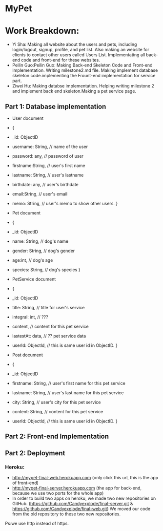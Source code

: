 # MyPet
# Work Breakdown:

* Yi Sha: Making all website about the users and pets, including login/logout, signup, profile, and pet list. Also making an website for clients to contact other users called Users List. Implementating all back-end code and front-end for these websites.
* Peilin Guo:Peilin Guo: Making Back-end Skeleton Code and Front-end Implementation. Writing milestone2.md file. Making implement database skeleton code.implementing the Frount-end implementation for service part.
* Ziwei Hu: Making databse implementation. Helping writing milestone 2 and implement back end skeleton.Making a pet service page.




## Part 1: Database implementation

* User document
* {
* _id: ObjectID
* username: String, // name of the user 
* password: any, // password of user
* firstname:String, // user's first name
* lastname: String, // user's lastname
* birthdate: any, // user's birthdate 
* email:String, // user's email 
* memo: String, // user's memo to show other users. 
}
  
* Pet document
* {
* _id: ObjectID
* name: String, // dog's name 
* gender: String, // dog's gender
* age:int, // dog's age 
* species: String, // dog's species
}
  

* PetService document
* {
* _id: ObjectID
* title: String, // title for user's service  
* integral: int, // ???
* content, // content for this pet service
* lastestAt: data, // ?? pet service data
* userId: ObjectId, // this is same user id in ObjectID.
}

* Post document
* {
* _id: ObjectID
* firstname: String, // user's first name for this pet service   
* lastname: String, // user's last name for this pet service 
* city: String, // user's city for this pet service 
* content: String, //  content for this pet service
* userId: ObjectId, // this is same user id in ObjectID.
}




## Part 2: Front-end Implementation


## Part 2: Deployment

### Heroku:

- http://mypet-final-web.herokuapp.com (only click this url, this is the app of front-end)
- http://mypet-final-server.herokuapp.com (the app for back-end, because we use two ports for the whole app)
- In order to build two apps on heroku, we made two new repositories on GitHub. (https://github.com/Candyexplode/final-server.git & https://github.com/Candyexplode/final-web.git) We moved our code from the old repository to these two new repositories.

Ps:we use http instead of https. 


